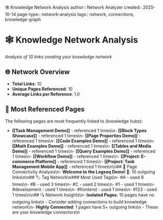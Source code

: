🕸️ Knowledge Network Analysis
author:: Network Analyzer
created:: 2025-10-14
page-type:: network-analysis
tags:: network, connections, knowledge-graph

# 🕸️ Knowledge Network Analysis

*Analysis of 10 links creating your knowledge network*

## 🌐 Network Overview

- **Total Links**: 10
- **Unique Pages Referenced**: 10
- **Average Links per Reference**: 1.0

## 🎯 Most Referenced Pages

The following pages are most frequently linked to (knowledge hubs):

- **[[Task Management Demo]]** - referenced 1 times\n- **[[Block Types Showcase]]** - referenced 1 times\n- **[[Page Properties Demo]]** - referenced 1 times\n- **[[Code Examples Demo]]** - referenced 1 times\n- **[[Math Examples Demo]]** - referenced 1 times\n- **[[Tables and Media Demo]]** - referenced 1 times\n- **[[Query Examples Demo]]** - referenced 1 times\n- **[[Workflow Demo]]** - referenced 1 times\n- **[[Project: E-commerce Platform]]** - referenced 1 times\n- **[[Project: Task Management Mobile App]]** - referenced 1 times\n\n## 📄 Page Connectivity Analysis\n- **Welcome to the Logseq Demo! 🎉**: 10 outgoing links\n\n## 🏷️ Tag Network\n### Most Used Tags\n- #A - used 8 times\n- #B - used 3 times\n- #C - used 2 times\n- #1 - used 1 times\n- #development - used 1 times\n- #frontend - used 1 times\n- #123 - used 1 times\n\n## 🔍 Network Insights\n- **Isolated Pages**: 10 pages have no outgoing links\n  - Consider adding connections to build knowledge network\n- **Highly Connected**: 1 pages have 5+ outgoing links\n  - These are your knowledge connectors\n